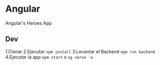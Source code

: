 # Angular
Angular's Heroes App

## Dev
1.Clonar
2.Ejecutar ```npm install```
3.Levantar el Backend ```npm run backend```
4.Ejecutar la app ```npm start``` o ```ng serve -o```
